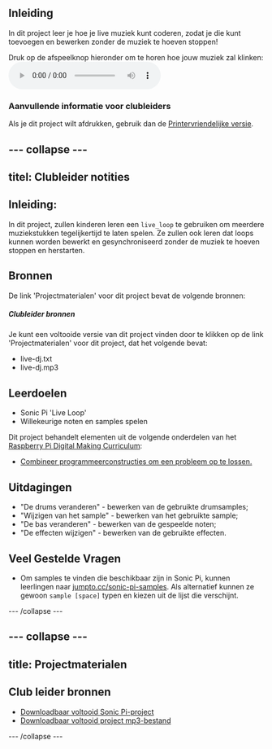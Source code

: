## Inleiding

In dit project leer je hoe je live muziek kunt coderen, zodat je die kunt toevoegen en bewerken zonder de muziek te hoeven stoppen!

<div id="audio-preview" class="pdf-hidden">
  Druk op de afspeelknop hieronder om te horen hoe jouw muziek zal klinken: <audio controls preload> <source src="resources/live-dj.mp3" type="audio/mpeg"> Je browser ondersteunt het element <code>audio</code> niet. </audio>
</div>

### Aanvullende informatie voor clubleiders

Als je dit project wilt afdrukken, gebruik dan de [Printervriendelijke versie](https://projects.raspberrypi.org/en/projects/live-dj/print).

## \--- collapse \---

## titel: Clubleider notities

## Inleiding:

In dit project, zullen kinderen leren een `live_loop` te gebruiken om meerdere muziekstukken tegelijkertijd te laten spelen. Ze zullen ook leren dat loops kunnen worden bewerkt en gesynchroniseerd zonder de muziek te hoeven stoppen en herstarten.

## Bronnen

De link 'Projectmaterialen' voor dit project bevat de volgende bronnen:

##### Clubleider bronnen

Je kunt een voltooide versie van dit project vinden door te klikken op de link 'Projectmaterialen' voor dit project, dat het volgende bevat:

* live-dj.txt
* live-dj.mp3

## Leerdoelen

* Sonic Pi 'Live Loop'
* Willekeurige noten en samples spelen

Dit project behandelt elementen uit de volgende onderdelen van het [Raspberry Pi Digital Making Curriculum](http://rpf.io/curriculum):

* [Combineer programmeerconstructies om een ​​probleem op te lossen.](https://www.raspberrypi.org/curriculum/programming/builder)

## Uitdagingen

* "De drums veranderen" - bewerken van de gebruikte drumsamples;
* "Wijzigen van het sample" - bewerken van het gebruikte sample;
* "De bas veranderen" - bewerken van de gespeelde noten;
* "De effecten wijzigen" - bewerken van de gebruikte effecten.

## Veel Gestelde Vragen

* Om samples te vinden die beschikbaar zijn in Sonic Pi, kunnen leerlingen naar [jumpto.cc/sonic-pi-samples](http://jumpto.cc/sonic-pi-samples). Als alternatief kunnen ze gewoon `sample [space]` typen en kiezen uit de lijst die verschijnt.

\--- /collapse \---

## \--- collapse \---

## title: Projectmaterialen

## Club leider bronnen

* [Downloadbaar voltooid Sonic Pi-project](resources/live-dj.txt)
* [Downloadbaar voltooid project mp3-bestand](resources/live-dj.mp3)

\--- /collapse \---